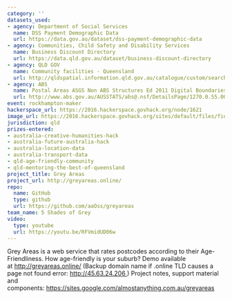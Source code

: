 ```yaml
---
category: ''
datasets_used:
- agency: Department of Social Services
  name: DSS Payment Demographic Data
  url: https://data.gov.au/dataset/dss-payment-demographic-data
- agency: Communities, Child Safety and Disability Services
  name: Business Discount Directory
  url: https://data.qld.gov.au/dataset/business-discount-directory
- agency: QLD GOV
  name: Community facilities - Queensland
  url: http://qldspatial.information.qld.gov.au/catalogue/custom/search.page?q=%22Community%20facilities%20-%20Queensland%22
- agency: ABS
  name: Postal Areas ASGS Non ABS Structures Ed 2011 Digital Boundaries
  url: http://www.abs.gov.au/AUSSTATS/abs@.nsf/DetailsPage/1270.0.55.003July%202011?OpenDocument
event: rockhampton-maker
hackerspace_url: https://2016.hackerspace.govhack.org/node/1621
image_url: https://2016.hackerspace.govhack.org/sites/default/files/field/image/Grey-areas-logo-HR-300dpi-RGB.jpg
jurisdiction: qld
prizes-entered:
- australia-creative-humanities-hack
- australia-future-australia-hack
- australia-location-data
- australia-transport-data
- qld-age-friendly-community
- qld-mentoring-the-best-of-queensland
project_title: Grey Areas
project_url: http://greyareas.online/
repo:
  name: GitHub
  type: github
  url: https://github.com/aaOss/greyareas
team_name: 5 Shades of Grey
video:
  type: youtube
  url: https://youtu.be/RFVmidUD06w
---
```


Grey Areas is a web service that rates postcodes according to their Age-Friendliness.
How age-friendly is your suburb?
Demo available at http://greyareas.online/
(Backup domain name if .online TLD causes a page not found error: http://45.63.24.206 )
Project notes, support material and components: https://sites.google.com/almostanything.com.au/greyareas